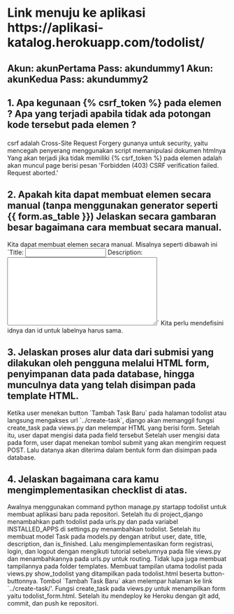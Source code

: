 <h1> Link menuju ke aplikasi https://aplikasi-katalog.herokuapp.com/todolist/ </h1>

<h2>
Akun: akunPertama
Pass: akundummy1
Akun: akunKedua
Pass: akundummy2

</h2>

<h2>1. Apa kegunaan {% csrf_token %} pada elemen <form>? Apa yang terjadi apabila tidak ada potongan kode tersebut pada elemen <form>?</h2>
<p>
csrf adalah Cross-Site Request Forgery gunanya untuk security, yaitu mencegah penyerang menggunakan script memanipulasi dokumen htmlnya
Yang akan terjadi jika tidak memiliki {% csrf_token %} pada elemen <form> adalah akan muncul page berisi pesan 
'Forbidden (403)
CSRF verification failed. Request aborted.'
</p>


<h2>2. Apakah kita dapat membuat elemen <form> secara manual (tanpa menggunakan generator seperti {{ form.as_table }})
Jelaskan secara gambaran besar bagaimana cara membuat <form> secara manual. </h2>
<p>
Kita dapat membuat elemen <form> secara manual. Misalnya seperti dibawah ini 
    `<label for="id_title">Title:</label>
    <input type="text" name="title" required="" id="id_title">
    <label for="id_description">Description:</label>
    <textarea name="description" cols="40" rows="10" required="" id="id_description"></textarea>`
Kita perlu mendefisini idnya dan id untuk labelnya harus sama.
</p>


<h2>3. Jelaskan proses alur data dari submisi yang dilakukan oleh pengguna melalui HTML form, penyimpanan data pada database, hingga munculnya data yang telah disimpan pada template HTML.</h2>
<p>
Ketika user menekan button `Tambah Task Baru` pada halaman todolist atau langsung mengakses url `../create-task`, django akan memanggil fungsi create_task pada views.py dan melempar HTML yang berisi form. Setelah itu, user dapat mengisi data pada field tersebut
Setelah user mengisi data pada form, user dapat menekan tombol submit yang akan mengirim request POST. Lalu datanya akan diterima dalam bentuk form dan disimpan pada database.
</p>


<h2>4. Jelaskan bagaimana cara kamu mengimplementasikan checklist di atas.</h2>
<p>
Awalnya menggunakan command python manage.py startapp todolist untuk membuat aplikasi baru pada repositori. 
Setelah itu di project_django menambahkan path todolist pada urls.py dan pada variabel INSTALLED_APPS di settings.py menambahkan todolist. Setelah itu membuat model Task pada models.py dengan atribut user, date, title, description, dan is_finished. Lalu mengimplementasikan form registrasi, login, dan logout dengan mengikuti tutorial sebelumnya pada file
views.py dan menambahkannya pada urls.py untuk routing. Tidak lupa juga membuat tampilannya pada folder templates. Membuat tampilan utama todolist pada views.py show_todolist yang ditampilkan pada todolist.html beserta button-buttonnya. Tombol `Tambah Task Baru` akan melempar halaman ke link `../create-task/'. Fungsi create_task pada views.py untuk menampilkan form yaitu todolist_form.html. Setelah itu mendeploy ke Heroku dengan git add, commit, dan push ke repositori.